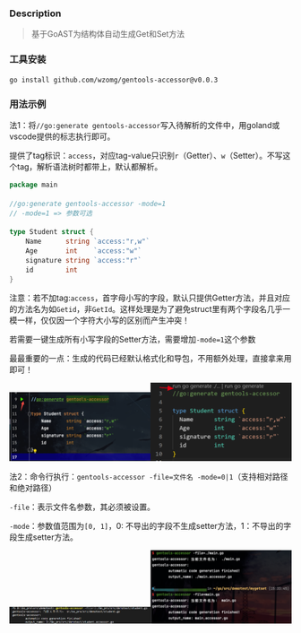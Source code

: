 ### Description

> 基于GoAST为结构体自动生成Get和Set方法



### 工具安装

```shell
go install github.com/wzomg/gentools-accessor@v0.0.3
```

### 用法示例

法1：将`//go:generate gentools-accessor`写入待解析的文件中，用goland或vscode提供的标志执行即可。

提供了tag标识：`access`，对应tag-value只识别`r`（Getter）、`w`（Setter）。不写这个tag，解析语法树时都带上，默认都解析。

```go
package main

//go:generate gentools-accessor -mode=1
// -mode=1 => 参数可选

type Student struct {
	Name      string `access:"r,w"`
	Age       int    `access:"w"`
	signature string `access:"r"`
	id        int
}
```
注意：若不加tag:`access`，首字母小写的字段，默认只提供Getter方法，并且对应的方法名为如`Getid`，非`GetId`。这样处理是为了避免struct里有两个字段名几乎一模一样，仅仅因一个字符大小写的区别而产生冲突！

若需要一键生成所有小写字段的Setter方法，需要增加`-mode=1`这个参数

最最重要的一点：生成的代码已经默认格式化和导包，不用额外处理，直接拿来用即可！

<img src="./img/goland_exec.png" width="50%" alt="goland执行" /><img src="./img/vscode_exec.png" width="50%" alt="vscode执行" />

法2：命令行执行：`gentools-accessor -file=文件名 -mode=0|1`（支持相对路径和绝对路径）

`-file`：表示文件名参数，其必须被设置。

`-mode`：参数值范围为`[0, 1]`，0: 不导出的字段不生成setter方法，1：不导出的字段生成setter方法。

<img src="./img/absolute_path.png" width="50%" alt="相对路径" /><img src="./img/relative_path.png" width="50%" alt="绝对路径" />


